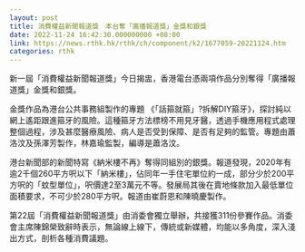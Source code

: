 ```yaml
---
layout: post
title: 消費權益新聞報道獎　本台奪「廣播報道獎」金獎和銀獎
date: 2022-11-24 16:42:30.000000000 +08:00
link: https://news.rthk.hk/rthk/ch/component/k2/1677059-20221124.htm
categories: rthk
---
```


新一屆「消費權益新聞報道獎」今日揭盅，香港電台憑兩項作品分別奪得「廣播報道獎」金獎和銀獎。

金獎作品為港台公共事務組製作的專題 《「話箍就箍」?拆解DIY箍牙》，探討純以網上遙距跟進箍牙的風險。這種箍牙方法標榜不用見牙醫，透過手機應用程式處理整個過程，涉及甚麼醫療風險、病人是否受到保障、是否有足夠的監管。專題由蕭洛汶及孫澤芳製作，林嘉瑜監製，編導是蕭洛汶。

港台新聞部的新聞特寫《納米樓不再》奪得同組別的銀獎。報道發現，2020年有逾2千個260平方呎以下「納米樓」，佔同年一手住宅單位約一成，部分少於200平方呎的「蚊型單位」，呎價達2至3萬元不等。發展局其後在賣地條款加入最低單位面積要求，不可少於280平方呎。報道由崔蔚恩和陳曉慶製作。

第22屆「消費權益新聞報道獎」由消委會獨立舉辦，共接獲311份參賽作品。消委會主席陳錦榮致辭時表示，無論線上線下，傳統或新媒體，均能以多角度，深入淺出方式，剖析各種消費議題。
